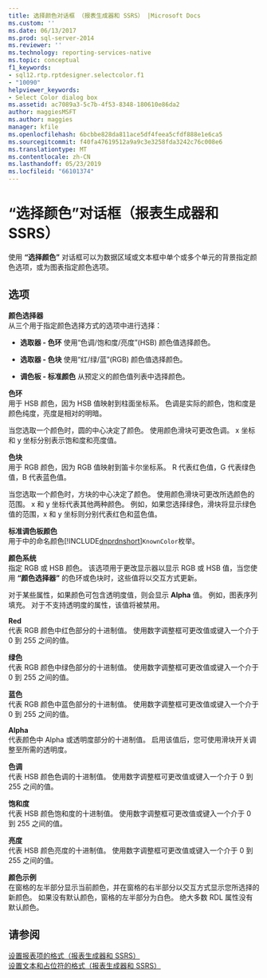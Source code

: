 ```yaml
---
title: 选择颜色对话框 （报表生成器和 SSRS） |Microsoft Docs
ms.custom: ''
ms.date: 06/13/2017
ms.prod: sql-server-2014
ms.reviewer: ''
ms.technology: reporting-services-native
ms.topic: conceptual
f1_keywords:
- sql12.rtp.rptdesigner.selectcolor.f1
- "10090"
helpviewer_keywords:
- Select Color dialog box
ms.assetid: ac7089a3-5c7b-4f53-8348-180610e86da2
author: maggiesMSFT
ms.author: maggies
manager: kfile
ms.openlocfilehash: 6bcbbe828da811ace5df4feea5cfdf888e1e6ca5
ms.sourcegitcommit: f40fa47619512a9a9c3e3258fda3242c76c008e6
ms.translationtype: MT
ms.contentlocale: zh-CN
ms.lasthandoff: 05/23/2019
ms.locfileid: "66101374"
---
```

# <a name="select-color-dialog-box-report-builder-and-ssrs"></a>“选择颜色”对话框（报表生成器和 SSRS）
  使用 **“选择颜色”** 对话框可以为数据区域或文本框中单个或多个单元的背景指定颜色选项，或为图表指定颜色选项。  
  
## <a name="options"></a>选项  
 **颜色选择器**  
 从三个用于指定颜色选择方式的选项中进行选择：  
  
-   **选取器 - 色环** 使用“色调/饱和度/亮度”(HSB) 颜色值选择颜色。  
  
-   **选取器 - 色块** 使用“红/绿/蓝”(RGB) 颜色值选择颜色。  
  
-   **调色板 - 标准颜色** 从预定义的颜色值列表中选择颜色。  
  
 **色环**  
 用于 HSB 颜色，因为 HSB 值映射到柱面坐标系。 色调是实际的颜色，饱和度是颜色纯度，亮度是相对的明暗。  
  
 当您选取一个颜色时，圆的中心决定了颜色。 使用颜色滑块可更改色调。 x 坐标和 y 坐标分别表示饱和度和亮度值。  
  
 **色块**  
 用于 RGB 颜色，因为 RGB 值映射到笛卡尔坐标系。 R 代表红色值，G 代表绿色值，B 代表蓝色值。  
  
 当您选取一个颜色时，方块的中心决定了颜色。 使用颜色滑块可更改所选颜色的范围。 x 和 y 坐标代表其他两种颜色。 例如，如果您选择绿色，滑块将显示绿色值的范围，x 和 y 坐标则分别代表红色和蓝色值。  
  
 **标准调色板颜色**  
 用于中的命名颜色[!INCLUDE[dnprdnshort](../includes/dnprdnshort-md.md)]`KnownColor`枚举。  
  
 **颜色系统**  
 指定 RGB 或 HSB 颜色。 该选项用于更改显示器以显示 RGB 或 HSB 值，当您使用 **“颜色选择器”** 的色环或色块时，这些值将以交互方式更新。  
  
 对于某些属性，如果颜色可包含透明度值，则会显示 **Alpha** 值。 例如，图表序列填充。 对于不支持透明度的属性，该值将被禁用。  
  
 **Red**  
 代表 RGB 颜色中红色部分的十进制值。 使用数字调整框可更改值或键入一个介于 0 到 255 之间的值。  
  
 **绿色**  
 代表 RGB 颜色中绿色部分的十进制值。 使用数字调整框可更改值或键入一个介于 0 到 255 之间的值。  
  
 **蓝色**  
 代表 RGB 颜色中蓝色部分的十进制值。 使用数字调整框可更改值或键入一个介于 0 到 255 之间的值。  
  
 **Alpha**  
 代表颜色中 Alpha 或透明度部分的十进制值。 启用该值后，您可使用滑块开关调整至所需的透明度。  
  
 **色调**  
 代表 HSB 颜色色调的十进制值。 使用数字调整框可更改值或键入一个介于 0 到 255 之间的值。  
  
 **饱和度**  
 代表 HSB 颜色饱和度的十进制值。 使用数字调整框可更改值或键入一个介于 0 到 255 之间的值。  
  
 **亮度**  
 代表 HSB 颜色亮度的十进制值。 使用数字调整框可更改值或键入一个介于 0 到 255 之间的值。  
  
 **颜色示例**  
 在窗格的左半部分显示当前颜色，并在窗格的右半部分以交互方式显示您所选择的新颜色。 如果没有默认颜色，窗格的左半部分为白色。 绝大多数 RDL 属性没有默认颜色。  
  
## <a name="see-also"></a>请参阅  
 [设置报表项的格式（报表生成器和 SSRS）](report-design/formatting-report-items-report-builder-and-ssrs.md)   
 [设置文本和占位符的格式（报表生成器和 SSRS）](report-design/formatting-text-and-placeholders-report-builder-and-ssrs.md)  
  
  
